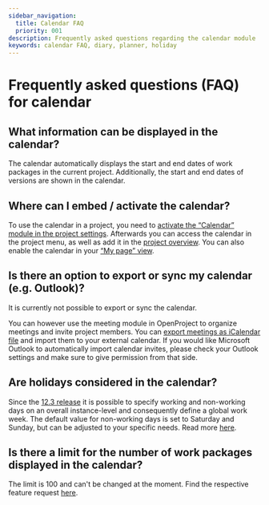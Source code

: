 ```yaml
---
sidebar_navigation:
  title: Calendar FAQ
  priority: 001
description: Frequently asked questions regarding the calendar module
keywords: calendar FAQ, diary, planner, holiday
---
```


# Frequently asked questions (FAQ) for calendar

## What information can be displayed in the calendar?

The calendar automatically displays the start and end dates of work packages in the current project. Additionally, the start and end dates of versions are shown in the calendar.

## Where can I embed / activate the calendar?

To use the calendar in a project, you need to [activate the “Calendar” module in the project settings](../../projects/project-settings/modules). Afterwards you can access the calendar in the project menu, as well as add it in the [project overview](../../projects/#projects-list). You can also enable the calendar in your [“My page” view](../../../getting-started/my-page).

## Is there an option to export or sync my calendar (e.g. Outlook)?

It is currently not possible to export or sync the calendar. 

You can however use the meeting module in OpenProject to organize meetings and invite project members.  You can [export meetings as iCalendar file](../../meetings/#create-or-edit-the-meeting-agenda) and import them to your external calendar. If you would like Microsoft Outlook to automatically import calendar invites, please check your Outlook settings and make sure to give permission from that side.

## Are holidays considered in the calendar?

Since the [12.3 release](https://www.openproject.org/docs/release-notes/12/12-3-0/) it is possible to specify  working and non-working days on an overall instance-level and consequently define a global work week. The default value for non-working days is set to Saturday and Sunday, but can be adjusted to your specific needs. Read more [here](https://www.openproject.org/docs/user-guide/work-packages/set-change-dates/#working-days).

## Is there a limit for the number of work packages displayed in the calendar?

The limit is 100 and can't be changed at the moment. Find the respective feature request [here](https://community.openproject.com/projects/openproject/work_packages/35062).
